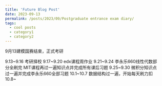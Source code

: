 ```yaml
---
title: 'Future Blog Post'
date: 2023-09-13
permalink: /posts/2023/09/Postgraduate entrance exam diary/
tags:
  - cool posts
  - category1
  - category2
---
```


9月13建模国赛结束，正式考研

9.13~9.16 考研择校
9.17~9.20 edx课程周作业
9.21~9.24 李永乐660线性代数部分全刷完  MIT课程再过一遍知识点并完成所有课后习题
9.25~9.30 微积分知识点过一遍并完成李永乐660全部习题
10.1~10.7 数据结构过一遍，开始每天刷力扣
10.8~


